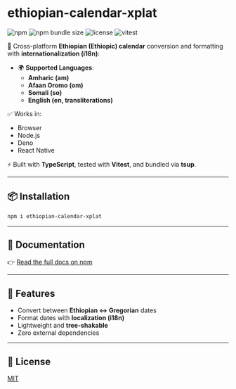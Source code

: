 # ethiopian-calendar-xplat  

![npm](https://img.shields.io/npm/v/ethiopian-calendar-xplat?color=blue) 
![npm bundle size](https://img.shields.io/bundlephobia/minzip/ethiopian-calendar-xplat) 
![license](https://img.shields.io/npm/l/ethiopian-calendar-xplat) 
![vitest](https://img.shields.io/badge/tests-passing-brightgreen)

📅 Cross-platform **Ethiopian (Ethiopic) calendar** conversion and formatting with **internationalization (i18n)**:

- 🌍 **Supported Languages**:
  - **Amharic (am)**
  - **Afaan Oromo (om)**
  - **Somali (so)**
  - **English (en, transliterations)**

✅ Works in:
- Browser  
- Node.js  
- Deno  
- React Native  

⚡ Built with **TypeScript**, tested with **Vitest**, and bundled via **tsup**.

---

## 📦 Installation

```bash
npm i ethiopian-calendar-xplat
```

---

## 📖 Documentation

👉 [Read the full docs on npm](https://www.npmjs.com/package/ethiopian-calendar-xplat)

---

## 🚀 Features

- Convert between **Ethiopian ↔ Gregorian** dates  
- Format dates with **localization (i18n)**  
- Lightweight and **tree-shakable**  
- Zero external dependencies  


---

## 📜 License

[MIT](./LICENSE)
